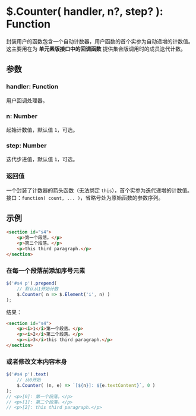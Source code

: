 # $.Counter( handler, n?, step? ): Function

封装用户的函数包含一个自动计数器，用户函数的首个实参为自动递增的计数值。这主要用在为 **单元素版接口中的回调函数** 提供集合版调用时的成员迭代计数。


## 参数

### handler: Function

用户回调处理器。


### n: Number

起始计数值，默认值 `1`，可选。


### step: Number

迭代步进值，默认值 `1`，可选。


### 返回值

一个封装了计数器的箭头函数（无法绑定 `this`），首个实参为迭代递增的计数值。接口：`function( count, ... )`，省略号处为原始函数的参数序列。


## 示例

```html
<section id="s4">
    <p>第一个段落。</p>
    <p>第二个段落。</p>
    <p>this third paragraph.</p>
</section>
```


### 在每一个段落前添加序号元素

```js
$('#s4 p').prepend(
    // 默认从1开始计数
    $.Counter( n => $.Element('i', n) )
);
```

结果：

```html
<section id="s4">
    <p><i>1</i>第一个段落。</p>
    <p><i>2</i>第二个段落。</p>
    <p><i>3</i>this third paragraph.</p>
</section>
```


### 或者修改文本内容本身

```js
$('#s4 p').text(
    // 从0开始
    $.Counter( (n, e) => `[${n}]: ${e.textContent}`, 0 )
);
// <p>[0]: 第一个段落。</p>
// <p>[1]: 第二个段落。</p>
// <p>[2]: this third paragraph.</p>
```
